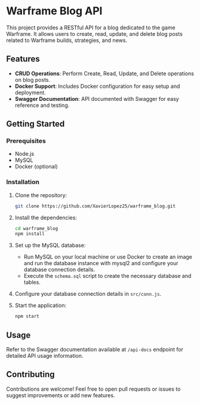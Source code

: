 # Warframe Blog API

This project provides a RESTful API for a blog dedicated to the game Warframe. It allows users to create, read, update, and delete blog posts related to Warframe builds, strategies, and news.

## Features

- **CRUD Operations**: Perform Create, Read, Update, and Delete operations on blog posts.
- **Docker Support**: Includes Docker configuration for easy setup and deployment.
- **Swagger Documentation**: API documented with Swagger for easy reference and testing.

## Getting Started

### Prerequisites

- Node.js
- MySQL
- Docker (optional)

### Installation

1. Clone the repository:

    ```bash
    git clone https://github.com/XavierLopez25/warframe_blog.git
    ```

2. Install the dependencies:

    ```bash
    cd warframe_blog
    npm install
    ```

3. Set up the MySQL database:

    - Run MySQL on your local machine or use Docker to create an image and run the database instance with mysql2 and configure your database connection details.
    - Execute the `schema.sql` script to create the necessary database and tables.

4. Configure your database connection details in `src/conn.js`.

5. Start the application:

    ```bash
    npm start
    ```

## Usage

Refer to the Swagger documentation available at `/api-docs` endpoint for detailed API usage information.

## Contributing

Contributions are welcome! Feel free to open pull requests or issues to suggest improvements or add new features.

